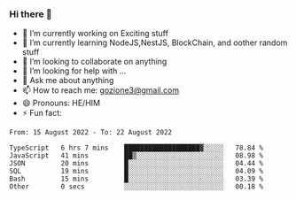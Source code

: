 ### Hi there 👋

<!--
**charlieScript/charlieScript** is a ✨ _special_ ✨ repository because its `README.md` (this file) appears on your GitHub profile.

Here are some ideas to get you started: -->

- 🔭 I’m currently working on Exciting stuff
- 🌱 I’m currently learning NodeJS,NestJS, BlockChain, and oother random stuff
- 👯 I’m looking to collaborate on anything
- 🤔 I’m looking for help with ...
- 💬 Ask me about anything
- 📫 How to reach me: gozione3@gmail.com
- 😄 Pronouns: HE/HIM
- ⚡ Fun fact: 
<!--START_SECTION:waka-->

```text
From: 15 August 2022 - To: 22 August 2022

TypeScript   6 hrs 7 mins    ███████████████████▓░░░░░   78.84 %
JavaScript   41 mins         ██▒░░░░░░░░░░░░░░░░░░░░░░   08.98 %
JSON         20 mins         █░░░░░░░░░░░░░░░░░░░░░░░░   04.44 %
SQL          19 mins         █░░░░░░░░░░░░░░░░░░░░░░░░   04.09 %
Bash         15 mins         █░░░░░░░░░░░░░░░░░░░░░░░░   03.39 %
Other        0 secs          ░░░░░░░░░░░░░░░░░░░░░░░░░   00.18 %
```

<!--END_SECTION:waka-->
